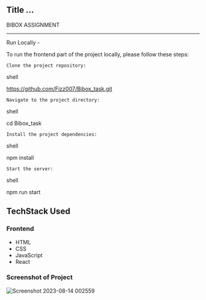 ## Title ...

BIBOX ASSIGNMENT

---


Run Locally - 

To run the frontend part of the project locally, please follow these steps:

    Clone the project repository:

shell

https://github.com/Fizz007/Bibox_task.git

    Navigate to the project directory:

shell

cd Bibox_task

    Install the project dependencies:

shell

npm install

    Start the server:

shell

npm run start


## TechStack Used

### Frontend

- HTML
- CSS
- JavaScript
- React


### Screenshot of Project

![Screenshot 2023-08-14 002559](https://github.com/Fizz007/Bibox_task/assets/114504997/cb0e26de-3fc4-46bd-8755-abee265abcf8)
